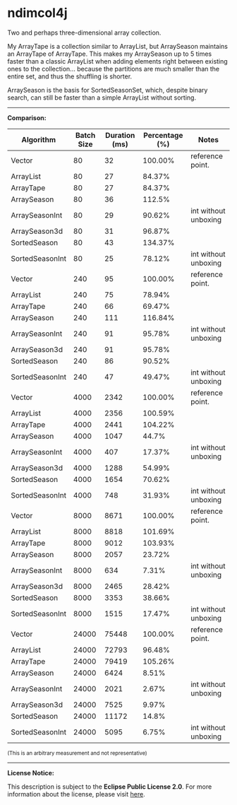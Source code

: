 # ndimcol4j
Two and perhaps three-dimensional array collection.

My ArrayTape is a collection similar to ArrayList, but ArraySeason maintains an ArrayTape of ArrayTape. This makes my ArraySeason up to 5 times faster than a classic ArrayList when adding elements right between existing ones to the collection... because the partitions are much smaller than the entire set, and thus the shuffling is shorter.

ArraySeason is the basis for SortedSeasonSet, which, despite binary search, can still be faster than a simple ArrayList without sorting.


---

**Comparison:**

| Algorithm    | Batch Size | Duration (ms) | Percentage (%) | Notes            |
|--------------|------------|---------------|----------------|------------------|
Vector         |  80    |  32 |  100.00%  |reference point.|
ArrayList      |  80    |  27 |  84.37%||
ArrayTape      |  80    |  27 |  84.37%||
ArraySeason    |  80    |  36 |  112.5%||
ArraySeasonInt |  80    |  29 |  90.62%|int without unboxing|
ArraySeason3d  |  80    |  31 |  96.87%||
SortedSeason   |  80    |  43 |  134.37%||
SortedSeasonInt|  80    |  25 |  78.12%|int without unboxing|
Vector         |  240    |  95 |  100.00%  |reference point.|
ArrayList      |  240    |  75 |  78.94%||
ArrayTape      |  240    |  66 |  69.47%||
ArraySeason    |  240    |  111 |  116.84%||
ArraySeasonInt |  240    |  91 |  95.78%|int without unboxing|
ArraySeason3d  |  240    |  91 |  95.78%||
SortedSeason   |  240    |  86 |  90.52%||
SortedSeasonInt|  240    |  47 |  49.47%|int without unboxing|
Vector         |  4000    |  2342 |  100.00%  |reference point.|
ArrayList      |  4000    |  2356 |  100.59%||
ArrayTape      |  4000    |  2441 |  104.22%||
ArraySeason    |  4000    |  1047 |  44.7%||
ArraySeasonInt |  4000    |  407 |  17.37%|int without unboxing|
ArraySeason3d  |  4000    |  1288 |  54.99%||
SortedSeason   |  4000    |  1654 |  70.62%||
SortedSeasonInt|  4000    |  748 |  31.93%|int without unboxing|
Vector         |  8000    |  8671 |  100.00%  |reference point.|
ArrayList      |  8000    |  8818 |  101.69%||
ArrayTape      |  8000    |  9012 |  103.93%||
ArraySeason    |  8000    |  2057 |  23.72%||
ArraySeasonInt |  8000    |  634 |  7.31%|int without unboxing|
ArraySeason3d  |  8000    |  2465 |  28.42%||
SortedSeason   |  8000    |  3353 |  38.66%||
SortedSeasonInt|  8000    |  1515 |  17.47%|int without unboxing|
Vector         |  24000    |  75448 |  100.00%  |reference point.|
ArrayList      |  24000    |  72793 |  96.48%||
ArrayTape      |  24000    |  79419 |  105.26%||
ArraySeason    |  24000    |  6424 |  8.51%||
ArraySeasonInt |  24000    |  2021 |  2.67%|int without unboxing|
ArraySeason3d  |  24000    |  7525 |  9.97%||
SortedSeason   |  24000    |  11172 |  14.8%||
SortedSeasonInt|  24000    |  5095 |  6.75%|int without unboxing|

<sub>(This is an arbitrary measurement and not representative)</sub>

---

**License Notice:**

This description is subject to the **Eclipse Public License 2.0**. For more information about the license, please visit [here](https://www.eclipse.org/legal/epl-2.0/).


